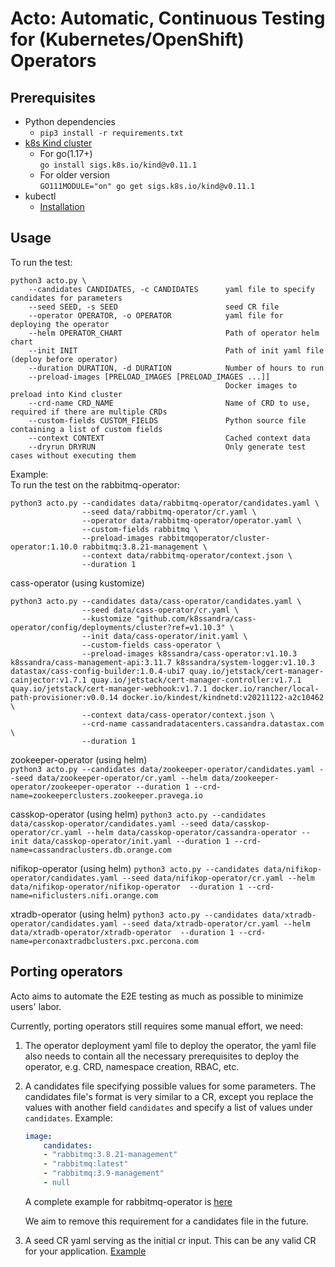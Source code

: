 # Acto: Automatic, Continuous Testing for (Kubernetes/OpenShift) Operators

## Prerequisites
- Python dependencies
    - `pip3 install -r requirements.txt`
- [k8s Kind cluster](https://kind.sigs.k8s.io/)  
    - For go(1.17+)  
    `go install sigs.k8s.io/kind@v0.11.1`
    - For older version  
    `GO111MODULE="on" go get sigs.k8s.io/kind@v0.11.1`
- kubectl
    - [Installation](https://kubernetes.io/docs/tasks/tools/install-kubectl-linux/)

## Usage
To run the test:  
```
python3 acto.py \
    --candidates CANDIDATES, -c CANDIDATES      yaml file to specify candidates for parameters
    --seed SEED, -s SEED                        seed CR file
    --operator OPERATOR, -o OPERATOR            yaml file for deploying the operator
    --helm OPERATOR_CHART                       Path of operator helm chart
    --init INIT                                 Path of init yaml file (deploy before operator)
    --duration DURATION, -d DURATION            Number of hours to run
    --preload-images [PRELOAD_IMAGES [PRELOAD_IMAGES ...]]
                                                Docker images to preload into Kind cluster
    --crd-name CRD_NAME                         Name of CRD to use, required if there are multiple CRDs
    --custom-fields CUSTOM_FIELDS               Python source file containing a list of custom fields
    --context CONTEXT                           Cached context data
    --dryrun DRYRUN                             Only generate test cases without executing them
```

Example:  
To run the test on the rabbitmq-operator:  
```console
python3 acto.py --candidates data/rabbitmq-operator/candidates.yaml \
                --seed data/rabbitmq-operator/cr.yaml \
                --operator data/rabbitmq-operator/operator.yaml \
                --custom-fields rabbitmq \
                --preload-images rabbitmqoperator/cluster-operator:1.10.0 rabbitmq:3.8.21-management \
                --context data/rabbitmq-operator/context.json \
                --duration 1
```

cass-operator (using kustomize)   
```console
python3 acto.py --candidates data/cass-operator/candidates.yaml \
                --seed data/cass-operator/cr.yaml \
                --kustomize "github.com/k8ssandra/cass-operator/config/deployments/cluster?ref=v1.10.3" \
                --init data/cass-operator/init.yaml \
                --custom-fields cass-operator \
                --preload-images k8ssandra/cass-operator:v1.10.3 k8ssandra/cass-management-api:3.11.7 k8ssandra/system-logger:v1.10.3 datastax/cass-config-builder:1.0.4-ubi7 quay.io/jetstack/cert-manager-cainjector:v1.7.1 quay.io/jetstack/cert-manager-controller:v1.7.1 quay.io/jetstack/cert-manager-webhook:v1.7.1 docker.io/rancher/local-path-provisioner:v0.0.14 docker.io/kindest/kindnetd:v20211122-a2c10462 \
                --context data/cass-operator/context.json \
                --crd-name cassandradatacenters.cassandra.datastax.com \
                --duration 1
```

zookeeper-operator (using helm)  
`python3 acto.py --candidates data/zookeeper-operator/candidates.yaml --seed data/zookeeper-operator/cr.yaml --helm data/zookeeper-operator/zookeeper-operator --duration 1 --crd-name=zookeeperclusters.zookeeper.pravega.io`

casskop-operator (using helm)
`python3 acto.py --candidates data/casskop-operator/candidates.yaml --seed data/casskop-operator/cr.yaml --helm data/casskop-operator/cassandra-operator --init data/casskop-operator/init.yaml --duration 1 --crd-name=cassandraclusters.db.orange.com`

nifikop-operator (using helm)
`python3 acto.py --candidates data/nifikop-operator/candidates.yaml --seed data/nifikop-operator/cr.yaml --helm data/nifikop-operator/nifikop-operator  --duration 1 --crd-name=nificlusters.nifi.orange.com`

xtradb-operator (using helm)
`python3 acto.py --candidates data/xtradb-operator/candidates.yaml --seed data/xtradb-operator/cr.yaml --helm data/xtradb-operator/xtradb-operator  --duration 1 --crd-name=perconaxtradbclusters.pxc.percona.com`


## Porting operators
Acto aims to automate the E2E testing as much as possible to minimize users' labor.

Currently, porting operators still requires some manual effort, we need:
1. The operator deployment yaml file to deploy the operator, the yaml file also needs to contain all the necessary prerequisites to deploy the operator, e.g. CRD, namespace creation, RBAC, etc.
2. A candidates file specifying possible values for some parameters. The candidates file's format is very similar to a CR, except you replace the values with another field `candidates` and specify a list of values under `candidates`. Example:
    ```yaml
    image:
        candidates:
        - "rabbitmq:3.8.21-management"
        - "rabbitmq:latest"
        - "rabbitmq:3.9-management"
        - null
    ```
    A complete example for rabbitmq-operator is [here](data/rabbitmq-operator/candidates.yaml)

    We aim to remove this requirement for a candidates file in the future.
3. A seed CR yaml serving as the initial cr input. This can be any valid CR for your application. [Example](data/rabbitmq-operator/cr.yaml)
